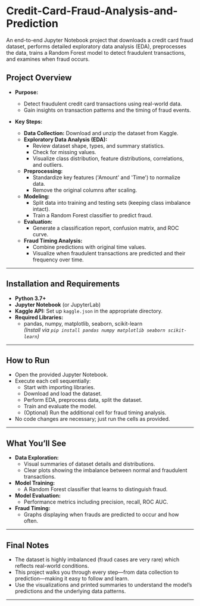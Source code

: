 # Credit-Card-Fraud-Analysis-and-Prediction

An end-to-end Jupyter Notebook project that downloads a credit card fraud dataset, performs detailed exploratory data analysis (EDA), preprocesses the data, trains a Random Forest model to detect fraudulent transactions, and examines when fraud occurs.

## Project Overview

- **Purpose:**  
  - Detect fraudulent credit card transactions using real-world data.
  - Gain insights on transaction patterns and the timing of fraud events.

- **Key Steps:**  
  - **Data Collection:** Download and unzip the dataset from Kaggle.
  - **Exploratory Data Analysis (EDA):**  
    - Review dataset shape, types, and summary statistics.
    - Check for missing values.
    - Visualize class distribution, feature distributions, correlations, and outliers.
  - **Preprocessing:**  
    - Standardize key features ('Amount' and 'Time') to normalize data.
    - Remove the original columns after scaling.
  - **Modeling:**  
    - Split data into training and testing sets (keeping class imbalance intact).
    - Train a Random Forest classifier to predict fraud.
  - **Evaluation:**  
    - Generate a classification report, confusion matrix, and ROC curve.
  - **Fraud Timing Analysis:**  
    - Combine predictions with original time values.
    - Visualize when fraudulent transactions are predicted and their frequency over time.

---

## Installation and Requirements

- **Python 3.7+**
- **Jupyter Notebook** (or JupyterLab)
- **Kaggle API:** Set up `kaggle.json` in the appropriate directory.
- **Required Libraries:**  
  - pandas, numpy, matplotlib, seaborn, scikit-learn  
  *(Install via `pip install pandas numpy matplotlib seaborn scikit-learn`)*

---

## How to Run

- Open the provided Jupyter Notebook.
- Execute each cell sequentially:
  - Start with importing libraries.
  - Download and load the dataset.
  - Perform EDA, preprocess data, split the dataset.
  - Train and evaluate the model.
  - (Optional) Run the additional cell for fraud timing analysis.
- No code changes are necessary; just run the cells as provided.

---

## What You’ll See

- **Data Exploration:**  
  - Visual summaries of dataset details and distributions.
  - Clear plots showing the imbalance between normal and fraudulent transactions.
- **Model Training:**  
  - A Random Forest classifier that learns to distinguish fraud.
- **Model Evaluation:**  
  - Performance metrics including precision, recall, ROC AUC.
- **Fraud Timing:**  
  - Graphs displaying when frauds are predicted to occur and how often.

---

## Final Notes

- The dataset is highly imbalanced (fraud cases are very rare) which reflects real-world conditions.
- This project walks you through every step—from data collection to prediction—making it easy to follow and learn.
- Use the visualizations and printed summaries to understand the model’s predictions and the underlying data patterns.

---
